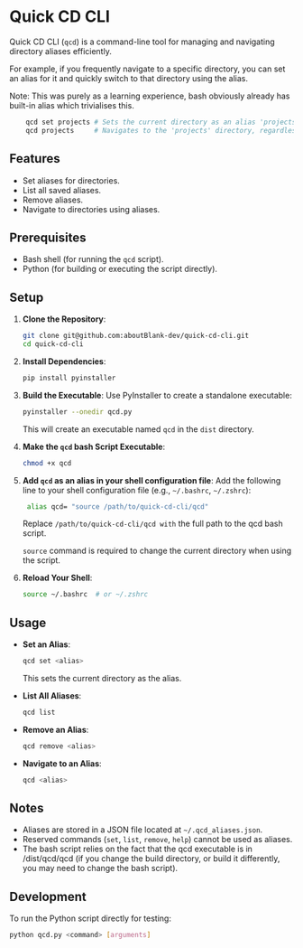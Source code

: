 # Quick CD CLI

Quick CD CLI (`qcd`) is a command-line tool for managing and navigating directory aliases efficiently.

For example, if you frequently navigate to a specific directory, you can set an alias for it and quickly switch to that directory using the alias.

Note: This was purely as a learning experience, bash obviously already has built-in alias which trivialises this.

```bash
    qcd set projects # Sets the current directory as an alias 'projects'
    qcd projects     # Navigates to the 'projects' directory, regardless of the current working directory
```

## Features

- Set aliases for directories.
- List all saved aliases.
- Remove aliases.
- Navigate to directories using aliases.

## Prerequisites

- Bash shell (for running the `qcd` script).
- Python (for building or executing the script directly).

## Setup

1. **Clone the Repository**:

   ```bash
   git clone git@github.com:aboutBlank-dev/quick-cd-cli.git
   cd quick-cd-cli
   ```

2. **Install Dependencies**:

   ```bash
   pip install pyinstaller
   ```

3. **Build the Executable**:
   Use PyInstaller to create a standalone executable:

   ```bash
   pyinstaller --onedir qcd.py
   ```

   This will create an executable named `qcd` in the `dist` directory.

4. **Make the `qcd` bash Script Executable**:

   ```bash
   chmod +x qcd
   ```

5. **Add `qcd` as an alias in your shell configuration file**:
   Add the following line to your shell configuration file (e.g., `~/.bashrc`, `~/.zshrc`):

   ```bash
    alias qcd= "source /path/to/quick-cd-cli/qcd"
   ```

   Replace `/path/to/quick-cd-cli/qcd with` the full path to the qcd bash script.

   `source` command is required to change the current directory when using the script.

6. **Reload Your Shell**:
   ```bash
   source ~/.bashrc  # or ~/.zshrc
   ```

## Usage

- **Set an Alias**:

  ```bash
  qcd set <alias>
  ```

  This sets the current directory as the alias.

- **List All Aliases**:

  ```bash
  qcd list
  ```

- **Remove an Alias**:

  ```bash
  qcd remove <alias>
  ```

- **Navigate to an Alias**:
  ```bash
  qcd <alias>
  ```

## Notes

- Aliases are stored in a JSON file located at `~/.qcd_aliases.json`.
- Reserved commands (`set`, `list`, `remove`, `help`) cannot be used as aliases.
- The bash script relies on the fact that the qcd executable is in <repo>/dist/qcd/qcd (if you change the build directory, or build it differently, you may need to change the bash script).

## Development

To run the Python script directly for testing:

```bash
python qcd.py <command> [arguments]
```
